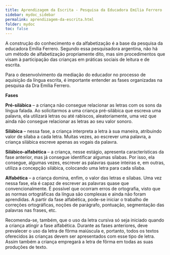 ```yaml
---
title: Aprendizagem da Escrita - Pesquisa da Educadora Emília Ferrero
sidebar: mydoc_sidebar
permalink: aprendizagem-da-escrita.html
folder: mydoc
toc: false
---
```


A construção do conhecimento e da alfabetização é a base da pesquisa da educadora Emília Ferrero. Segundo essa pesquisadora argentina, não há um método de alfabetização propriamente dito, mas sim procedimentos que visam à participação das crianças em práticas sociais de leitura e de escrita.

Para o desenvolvimento da mediação do educador no processo de aquisição da língua escrita, é importante entender as fases organizadas na pesquisa da Dra Emília Ferrero.

**Fases**

**Pré-silábica** – a criança não consegue relacionar as letras com os sons da língua falada. Ao solicitarmos a uma criança pré-silábica que escreva uma palavra, ela utilizará letras ou até rabiscos, aleatoriamente, uma vez que ainda não consegue relacionar as letras ao seu valor sonoro.

**Silábica** – nessa fase, a criança interpreta a letra à sua maneira, atribuindo valor de sílaba a cada letra. Muitas vezes, ao escrever uma palavra, a criança silábica escreve apenas as vogais da palavra.

**Silábico-alfabética** – a criança, nesse estágio, apresenta características da fase anterior, mas já consegue identificar algumas sílabas. Por isso, ela consegue, algumas vezes, escrever as palavras quase inteiras e, em outras, utiliza a concepção silábica, colocando uma letra para cada sílaba.

**Alfabética** – a criança domina, enfim, o valor das letras e sílabas. Uma vez nessa fase, ela é capaz de escrever as palavras quase que convencionalmente. É possível que ocorram erros de ortografia, visto que as normas ortográficas da língua são complexas e ainda não foram aprendidas. A partir da fase alfabética, pode-se iniciar o trabalho de correções ortográficas, noções de parágrafo, pontuação, segmentação das palavras nas frases, etc.

Recomenda-se, também, que o uso da letra cursiva só seja iniciado quando a criança atingir a fase alfabética. Durante as fases anteriores, deve prevalecer o uso da letra de fôrma maiúscula e, portanto, todos os textos oferecidos às crianças devem ser apresentados com esse tipo de letra. Assim também a criança empregará a letra de fôrma em todas as suas produções de texto.
